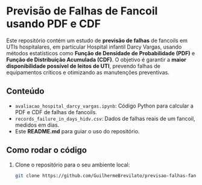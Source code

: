 # Previsão de Falhas de Fancoil usando PDF e CDF

Este repositório contém um estudo de **previsão de falhas** de fancoils em UTIs hospitalares, em particular Hospital infantil Darcy Vargas, usando métodos estatísticos como **Função de Densidade de Probabilidade (PDF)** e **Função de Distribuição Acumulada (CDF)**. O objetivo é garantir a **maior disponibilidade possível de leitos de UTI**, prevendo falhas de equipamentos críticos e otimizando as manutenções preventivas.

## Conteúdo

- `avaliacao_hospital_darcy_vargas.ipynb`: Código Python para calcular a PDF e CDF de falhas de fancoils.
- `records_failure_in_days_hidv.csv`: Dados de falhas reais de um fancoil, medidos em dias.
- Este **README.md** para guiar o uso do repositório.

## Como rodar o código

1. Clone o repositório para o seu ambiente local:
   ```bash
   git clone https://github.com/GuilhermeBrevilato/previsao-falhas-fancoil.git
